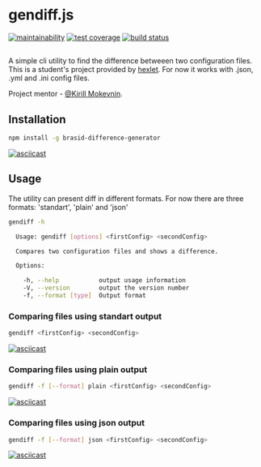# gendiff.js
[![maintainability](https://api.codeclimate.com/v1/badges/4c84c295db266ebccdea/maintainability)](https://codeclimate.com/github/brasid/project-lvl2-s381/maintainability)
[![test coverage](https://api.codeclimate.com/v1/badges/4c84c295db266ebccdea/test_coverage)](https://codeclimate.com/github/brasid/project-lvl2-s381/test_coverage)
[![build status](https://travis-ci.org/brasid/project-lvl2-s381.svg?branch=master)](https://travis-ci.org/brasid/project-lvl2-s381)

##
A simple cli utility to find the difference betweeen two configuration files. This is a student's project provided by [hexlet](https://ru.hexlet.io).
For now it works with .json, .yml and .ini config files.

Project mentor - [@Kirill Mokevnin](https://github.com/mokevnin).
##

## Installation
```sh
npm install -g brasid-difference-generator
```
[![asciicast](https://asciinema.org/a/216289.svg)](https://asciinema.org/a/216289)

## Usage
The utility can present diff in different formats. For now there are three formats: 'standart', 'plain' and 'json'
```sh
gendiff -h

  Usage: gendiff [options] <firstConfig> <secondConfig>

  Compares two configuration files and shows a difference.

  Options:

    -h, --help           output usage information
    -V, --version        output the version number
    -f, --format [type]  Output format
```
### Comparing files using standart output
```sh
gendiff <firstConfig> <secondConfig>
```
[![asciicast](https://asciinema.org/a/216987.svg)](https://asciinema.org/a/216987)

### Comparing files using plain output
```sh
gendiff -f [--format] plain <firstConfig> <secondConfig>
```

[![asciicast](https://asciinema.org/a/217073.svg)](https://asciinema.org/a/217073)

### Comparing files using json output
```sh
gendiff -f [--format] json <firstConfig> <secondConfig>
```
[![asciicast](https://asciinema.org/a/217085.svg)](https://asciinema.org/a/217085)
